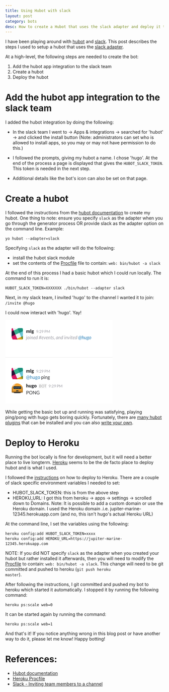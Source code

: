 ```yaml
---
title: Using Hubot with slack
layout: post
category: bots
desc: How to create a Hubot that uses the slack adapter and deploy it to Heroku
---
```


I have been playing around with [hubot](https://hubot.github.com/) and [slack](https://slack.com/).  This post describes the steps I used to setup a hubot that uses the [slack adapter](https://github.com/slackhq/hubot-slack).

At a high-level, the following steps are needed to create the bot:

1. Add the hubot app integration to the slack team 
1. Create a hubot 
1. Deploy the hubot

# Add the hubot app integration to the slack team

I added the hubot integration by doing the following:

* In the slack team I went to -> Apps & integrations -> searched for 'hubot' -> and clicked the install button  (Note: administrators can set who is allowed to install apps, so you may or may not have permission to do this.) 

* I followed the prompts, giving my hubot a name.  I chose 'hugo'.  At the end of the process a page is displayed that gives the <code>HUBOT_SLACK_TOKEN</code>. This token is needed in the next step.

* Additional details like the bot's icon can also be set on that page.

# Create a hubot 

I followed the instructions from the [hubot documentation](https://hubot.github.com/docs/) to create my hubot.  One thing to note: ensure you specify <code>slack</code> as the adapter when you go through the generator process OR provide slack as the adapter option on the command line.  Example:

```Shell
yo hubot --adapter=slack
```

Specifying <code>slack</code> as the adapter will do the following:

* install the hubot slack module 
* set the contents of the [Procfile](https://devcenter.heroku.com/articles/procfile) file to contain: <code>web: bin/hubot -a slack</code> 

At the end of this process I had a basic hubot which I could run locally.  The command to run it is:

```Shell
HUBOT_SLACK_TOKEN=XXXXXXX ./bin/hubot --adapter slack
```

Next, in my slack team, I invited 'hugo' to the channel I wanted it to join: <code>/invite @hugo</code>

I could now interact with 'hugo'.  Yay!

![Chat example](/images/hubot_slack_ping.png)


While getting the basic bot up and running was satisfying, playing ping/pong with hugo gets boring quickly.  Fortunately, there are [many hubot plugins](https://www.npmjs.com/search?q=hubot-scripts) that can be installed and you can also [write your own](https://hubot.github.com/docs/scripting/).

# Deploy to Heroku

Running the bot locally is fine for development, but it will need a better place to live longterm. [Heroku](https://www.heroku.com/) seems to be the de facto place to deploy hubot and is what I used.  

I followed the [instructions](https://hubot.github.com/docs/deploying/heroku/) on how to deploy to Heroku.  There are a couple of slack specific environment variables I needed to set:

* HUBOT_SLACK_TOKEN: this is from the above step 
* HEROKU_URL: I got this from heroku -> apps -> settings -> scrolled down to Domains. Note: It is possible to add a custom domain or use the Heroku domain. I used the Heroku domain .i.e. jupiter-marine-12345.herokuapp.com (and no, this isn't hugo's actual Heroku URL)

At the command line, I set the variables using the following:

```Shell
heroku config:add HUBOT_SLACK_TOKEN=xxxx
heroku config:add HEROKU_URL=https://jupiter-marine-12345.herokuapp.com
```

NOTE: If you did NOT specify <code>slack</code> as the adapter when you created your hubot but rather installed it afterwards, then you will need to modify the [Procfile](https://devcenter.heroku.com/articles/procfile) to contain: <code>web: bin/hubot -a slack</code>. This change will need to be git committed and pushed to heroku (<code>git push heroku master</code>).

After following the instructions, I git committed and pushed my bot to heroku which started it automatically.  I stopped it by running the following command:

```Shell
heroku ps:scale web=0
```

It can be started again by running the command:

```Shell
heroku ps:scale web=1
```

And that's it! If you notice anything wrong in this blog post or have another way to do it, please let me know! Happy botting!  

# References:

* [Hubot documentation](https://hubot.github.com/docs/)
* [Heroku Procfile](https://devcenter.heroku.com/articles/procfile)
* [Slack - Inviting team members to a channel](https://get.slack.help/hc/en-us/articles/201980108-Inviting-team-members-to-a-channel)
